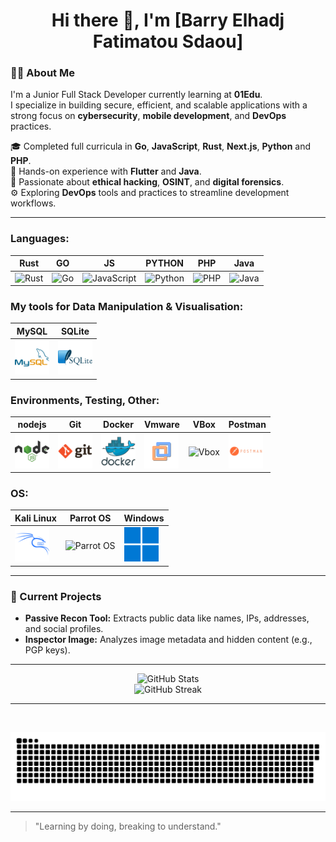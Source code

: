 
<h1 align="center">Hi there 👋, I'm [Barry Elhadj Fatimatou Sdaou]</h1>

### 👨‍💻 About Me

I'm a Junior Full Stack Developer currently learning at **01Edu**.  
I specialize in building secure, efficient, and scalable applications with a strong focus on **cybersecurity**, **mobile development**, and **DevOps** practices.

🎓 Completed full curricula in **Go**, **JavaScript**, **Rust**, **Next.js**, **Python** and **PHP**.  
📱 Hands-on experience with **Flutter** and **Java**.  
🔐 Passionate about **ethical hacking**, **OSINT**, and **digital forensics**.  
⚙️ Exploring **DevOps** tools and practices to streamline development workflows.

---

<div>

### Languages:
| Rust | GO | JS | PYTHON| PHP | Java |
|----------|----------|----------|-----|-----|-----|
| <img src="https://cdn.jsdelivr.net/gh/devicons/devicon/icons/rust/rust-plain.svg" title="Rust" alt="Rust" width="50" height="50"/> | <img src="https://cdn.jsdelivr.net/gh/devicons/devicon/icons/go/go-original.svg" title="Go" alt="Go" width="50" height="50"/> | <img src="https://cdn.jsdelivr.net/gh/devicons/devicon/icons/javascript/javascript-original.svg" title="JavaScript" alt="JavaScript" width="50" height="50"/> | <img src="https://cdn.jsdelivr.net/gh/devicons/devicon/icons/python/python-original.svg" title="Python" alt="Python" width="50" height="50"/> | <img src="https://cdn.jsdelivr.net/gh/devicons/devicon/icons/php/php-original.svg" title="PHP" alt="PHP" width="50" height="50"/> | <img src="https://cdn.jsdelivr.net/gh/devicons/devicon/icons/java/java-original.svg" title="Java" alt="Java" width="50" height="50"/> |



### My tools for Data Manipulation & Visualisation:

| MySQL | SQLite |
|-------|--------|
|<img src="https://github.com/devicons/devicon/blob/master/icons/mysql/mysql-original-wordmark.svg" title="MySQL" alt="MySQL" width="55" height="55"/>|<img src="https://github.com/devicons/devicon/blob/master/icons/sqlite/sqlite-original-wordmark.svg" title="SQLite" alt="SQLite" width="55" height="55"/> |

  
### Environments, Testing, Other:

| nodejs | Git | Docker | Vmware | VBox | Postman |
|--------|-----|--------|--------|------|---------|
|<img src="https://github.com/devicons/devicon/blob/master/icons/nodejs/nodejs-original-wordmark.svg" title="nodejs" alt="NodeJS" width="55" height="55"/>|<img src="https://github.com/devicons/devicon/blob/master/icons/git/git-original-wordmark.svg" title="Git" alt="Git" width="55" height="55"/>|<img src="https://github.com/devicons/devicon/blob/master/icons/docker/docker-original-wordmark.svg" title="Docker" alt="Docker" width="55" height="55"/>|<img src="assets/vmwareworkstation_113213.svg" title="VMw" alt="Vmw" width="55" height="55"/>|  <img src="https://banner2.cleanpng.com/20190501/xvt/kisspng-computer-icons-virtualbox-portable-network-graphic-virtualbox-icon-of-line-style-available-in-svg-5cca247f73f9e3.6112721115567514874751.jpg" title="VBox" alt="Vbox" width="55" height="55"/>|  <img src="https://github.com/devicons/devicon/blob/master/icons/postman/postman-original-wordmark.svg" title="Postman" alt="Postman" width="55" height="55"/>|


### OS:

| Kali Linux | Parrot OS  | Windows |
|------------|--------------------|---------|
| <img src="https://github.com/canaleal/devicon/blob/new-icon-kali-linux/icons/kalilinux/kalilinux-original-wordmark.svg" title="Kali Linux" alt="Kali Linux" width="55" height="55"/> |  <img src="https://encrypted-tbn0.gstatic.com/images?q=tbn:ANd9GcTWb4XCIcMpF6J3-37LaMWassk71PPNVWU7Qw&s" title="Parrot OS" alt="Parrot OS" width="55" height="55"/>| <img src="https://github.com/devicons/devicon/blob/master/icons/windows11/windows11-original.svg" title="Windows" alt="Windows" width="55" height="55"/>  |

---

### 🔧 Current Projects

- **Passive Recon Tool:** Extracts public data like names, IPs, addresses, and social profiles.  
- **Inspector Image:** Analyzes image metadata and hidden content (e.g., PGP keys).

---

<p align="center">
  <img src="https://github-readme-stats.vercel.app/api?username=D4wn-Light&show_icons=true&include_all_commits=true&count_private=true&theme=tokyonight" alt="GitHub Stats" />
  <br/>
  <img src="https://github-readme-streak-stats.herokuapp.com/?user=D4wn-Light&theme=tokyonight" alt="GitHub Streak" />
  <br/>

</p>
</p>

---

<div id="header" align="center">
  <img src="https://komarev.com/ghpvc/?username=Betzalel75&style=for-the-badge&color=orange" alt=""/>
</div>
<p align="center">
 <img width="1000" src="assets/github-snake.svg" alt="snake"/>
</p>

---

> "Learning by doing, breaking to understand."

